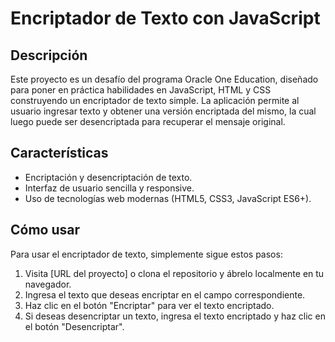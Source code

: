 # Encriptador de Texto con JavaScript

## Descripción

Este proyecto es un desafío del programa Oracle One Education, diseñado para poner en práctica habilidades en JavaScript, HTML y CSS construyendo un encriptador de texto simple. La aplicación permite al usuario ingresar texto y obtener una versión encriptada del mismo, la cual luego puede ser desencriptada para recuperar el mensaje original.

## Características

- Encriptación y desencriptación de texto.
- Interfaz de usuario sencilla y responsive.
- Uso de tecnologías web modernas (HTML5, CSS3, JavaScript ES6+).

## Cómo usar

Para usar el encriptador de texto, simplemente sigue estos pasos:

1. Visita [URL del proyecto] o clona el repositorio y ábrelo localmente en tu navegador.
2. Ingresa el texto que deseas encriptar en el campo correspondiente.
3. Haz clic en el botón "Encriptar" para ver el texto encriptado.
4. Si deseas desencriptar un texto, ingresa el texto encriptado y haz clic en el botón "Desencriptar".
